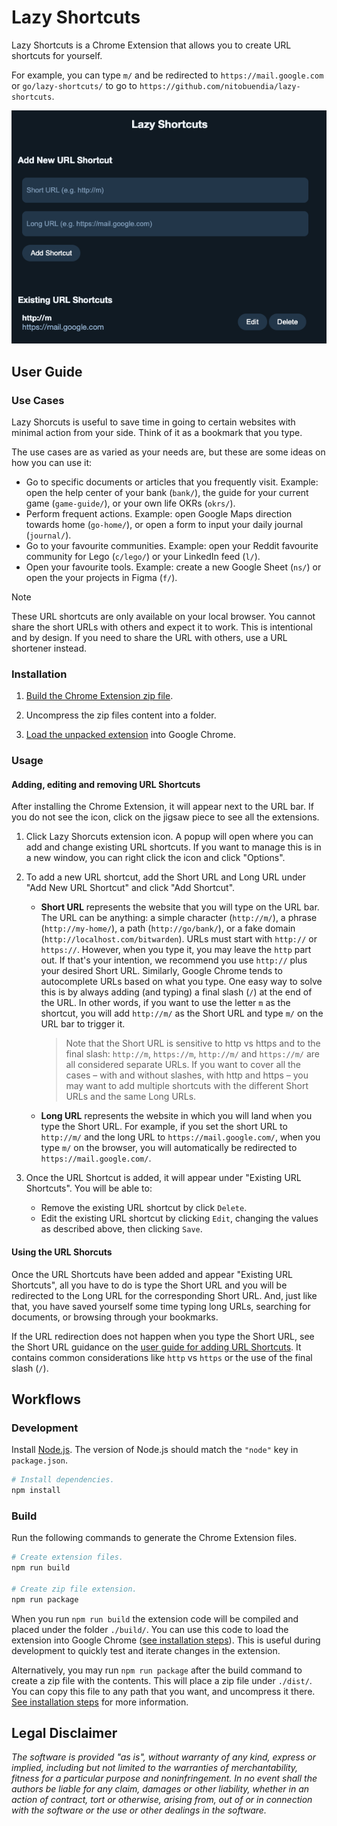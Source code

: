 # Lazy Shortcuts

Lazy Shortcuts is a Chrome Extension that allows you to create URL shortcuts for
yourself.

For example, you can type `m/` and be redirected to `https://mail.google.com` or
`go/lazy-shortcuts/` to go to `https://github.com/nitobuendia/lazy-shortcuts`.

![Lazy Shortcuts Preview](./docs/extension-popup.png "Lazy Shorcuts Preview")

## User Guide

### Use Cases

Lazy Shorcuts is useful to save time in going to certain websites with minimal
action from your side. Think of it as a bookmark that you type.

The use cases are as varied as your needs are, but these are some ideas on how
you can use it:

*   Go to specific documents or articles that you frequently visit.
    Example: open the help center of your bank (`bank/`), the guide for your
    current game (`game-guide/`), or your own life OKRs (`okrs/`).
*   Perform frequent actions. Example: open Google Maps direction towards home
    (`go-home/`), or open a form to input your daily journal (`journal/`).
*   Go to your favourite communities. Example: open your Reddit favourite
    community for Lego (`c/lego/`) or your LinkedIn feed (`l/`).
*   Open your favourite tools. Example: create a new Google Sheet (`ns/`) or
    open the your projects in Figma (`f/`).

> [!NOTE]
> These URL shortcuts are only available on your local browser. You cannot share
> the short URLs with others and expect it to work. This is intentional and by
> design. If you need to share the URL with others, use a URL shortener instead.

### Installation

1.  [Build the Chrome Extension zip file](#build).

1.  Uncompress the zip files content into a folder.

1.  [Load the unpacked extension](https://developer.chrome.com/docs/extensions/get-started/tutorial/hello-world#load-unpacked)
    into Google Chrome.

### Usage

#### Adding, editing and removing URL Shortcuts

After installing the Chrome Extension, it will appear next to the URL bar. If
you do not see the icon, click on the jigsaw piece to see all the extensions.

1.  Click Lazy Shorcuts extension icon. A popup will open where you can add and
    change existing URL shortcuts. If you want to manage this is in a new
    window, you can right click the icon and click "Options".

1.  To add a new URL shortcut, add the Short URL and Long URL under "Add New URL
    Shortcut" and click "Add Shortcut".

    *   **Short URL** represents the website that you will type on the URL bar.
        The URL can be anything: a simple character (`http://m/`), a phrase
        (`http://my-home/`), a path (`http://go/bank/`), or a fake domain
        (`http://localhost.com/bitwarden`). URLs must start with `http://` or
        `https://`. However, when you type it, you may leave the `http` part
        out. If that's your intention, we recommend you use `http://` plus your
        desired Short URL. Similarly, Google Chrome tends to autocomplete URLs
        based on what you type. One easy way to solve this is by always adding
        (and typing) a final slash (`/`) at the end of the URL. In other words,
        if you want to use the letter `m` as the shortcut, you will add
        `http://m/` as the Short URL and type `m/` on the URL bar to trigger it.

        > Note that the Short URL is sensitive to http vs https and to the final
        > slash: `http://m`, `https://m`, `http://m/` and `https://m/` are
        > all considered separate URLs. If you want to cover all the cases –
        > with and without slashes, with http and https – you may want to add
        > multiple shortcuts with the different Short URLs and the same Long
        > URLs.

    *   **Long URL** represents the website in which you will land when you type
        the Short URL. For example, if you set the short URL to `http://m/` and
        the long URL to `https://mail.google.com/`, when you type `m/` on the
        browser, you will automatically be redirected to
        `https://mail.google.com/`.

1.  Once the URL Shortcut is added, it will appear under "Existing URL
    Shortcuts". You will be able to:

    *   Remove the existing URL shortcut by click `Delete`.
    *   Edit the existing URL shortcut by clicking `Edit`, changing the values
        as described above, then clicking `Save`.

#### Using the URL Shorcuts

Once the URL Shortcuts have been added and appear "Existing URL Shortcuts", all
you have to do is type the Short URL and you will be redirected to the Long URL
for the corresponding Short URL. And, just like that, you have saved yourself
some time typing long URLs, searching for documents, or browsing through your
bookmarks.

If the URL redirection does not happen when you type the Short URL, see the
Short URL guidance on the
[user guide for adding URL Shortcuts](#adding-editing-and-removing-url-shortcuts).
It contains common considerations like `http` vs `https` or the use of the final
slash (`/`).

## Workflows

### Development

Install [Node.js](https://nodejs.org/en). The version of Node.js should match
the `"node"` key in `package.json`.

```sh
# Install dependencies.
npm install
```

### Build

Run the following commands to generate the Chrome Extension files.

```sh
# Create extension files.
npm run build

# Create zip file extension.
npm run package
```

When you run `npm run build` the extension code will be compiled and placed
under the folder `./build/`. You can use this code to load the extension into
Google Chrome ([see installation steps](#installation)). This is useful during
development to quickly test and iterate changes in the extension.

Alternatively, you may run `npm run package` after the build command to create
a zip file with the contents. This will place a zip file under `./dist/`. You
can copy this file to any path that you want, and uncompress it there.
[See installation steps](#installation) for more information.

## Legal Disclaimer

*The software is provided "as is", without warranty of any kind, express or
implied, including but not limited to the warranties of merchantability, fitness
for a particular purpose and noninfringement. In no event shall the authors be
liable for any claim, damages or other liability, whether in an action of
contract, tort or otherwise, arising from, out of or in connection with the
software or the use or other dealings in the software.*
